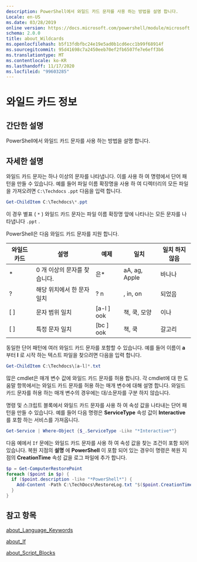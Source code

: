 ```yaml
---
description: PowerShell에서 와일드 카드 문자를 사용 하는 방법을 설명 합니다.
Locale: en-US
ms.date: 03/28/2019
online version: https://docs.microsoft.com/powershell/module/microsoft.powershell.core/about/about_wildcards?view=powershell-7.2&WT.mc_id=ps-gethelp
schema: 2.0.0
title: about_Wildcards
ms.openlocfilehash: b5f13fdbfbc24e19e5ad0b1cd6ecc1b99f68914f
ms.sourcegitcommit: 95d41698c7a2450eeb70ef2fb6507fe7e6eff3b6
ms.translationtype: MT
ms.contentlocale: ko-KR
ms.lasthandoff: 11/17/2020
ms.locfileid: "99603285"
---
```

# <a name="about-wildcards"></a>와일드 카드 정보

## <a name="short-description"></a>간단한 설명

PowerShell에서 와일드 카드 문자를 사용 하는 방법을 설명 합니다.

## <a name="long-description"></a>자세한 설명

와일드 카드 문자는 하나 이상의 문자를 나타냅니다. 이를 사용 하 여 명령에서 단어 패턴을 만들 수 있습니다. 예를 들어 파일 이름 확장명을 사용 하 여 디렉터리의 모든 파일을 가져오려면 `C:\Techdocs` `.ppt` 다음을 입력 합니다.

```powershell
Get-ChildItem C:\Techdocs\*.ppt
```

이 경우 별표 ( `*` ) 와일드 카드 문자는 파일 이름 확장명 앞에 나타나는 모든 문자를 나타냅니다 `.ppt` .

PowerShell은 다음 와일드 카드 문자를 지원 합니다.

|와일드카드|설명               |예제 |일치        |일치 하지 않음|
|--------|--------------------------|--------|-------------|--------|
|\*      |0 개 이상의 문자를 찾습니다. | 은\*  | aA, ag, Apple | 바나나 |
|?       |해당 위치에서 한 문자 일치 | ? n | , in, on | 되었음 |
|\[ \]   |문자 범위 일치 | \[a-l \] ook | 책, 쿡, 모양 | 이나 |
|\[ \]   |특정 문자 일치 | \[bc \] ook | 책, 쿡 | 갈고리 |

동일한 단어 패턴에 여러 와일드 카드 문자를 포함할 수 있습니다. 예를 들어 이름이 **a** 부터 **l** 로 시작 하는 텍스트 파일을 찾으려면 다음을 입력 합니다.

```powershell
Get-ChildItem C:\Techdocs\[a-l]*.txt
```

많은 cmdlet은 매개 변수 값에 와일드 카드 문자를 허용 합니다. 각 cmdlet에 대 한 도움말 항목에서는 와일드 카드 문자를 허용 하는 매개 변수에 대해 설명 합니다. 와일드 카드 문자를 허용 하는 매개 변수의 경우에는 대/소문자를 구분 하지 않습니다.

명령 및 스크립트 블록에서 와일드 카드 문자를 사용 하 여 속성 값을 나타내는 단어 패턴을 만들 수 있습니다. 예를 들어 다음 명령은 **ServiceType** 속성 값이 **Interactive** 를 포함 하는 서비스를 가져옵니다.

```powershell
Get-Service | Where-Object {$_.ServiceType -Like "*Interactive*"}
```

다음 예에서 `If` 문에는 와일드 카드 문자를 사용 하 여 속성 값을 찾는 조건이 포함 되어 있습니다. 복원 지점의 **설명** 에 **PowerShell** 이 포함 되어 있는 경우이 명령은 복원 지점의 **CreationTime** 속성 값을 로그 파일에 추가 합니다.

```powershell
$p = Get-ComputerRestorePoint
foreach ($point in $p) {
  if ($point.description -like "*PowerShell*") {
    Add-Content -Path C:\TechDocs\RestoreLog.txt "$($point.CreationTime)"
  }
}
```

## <a name="see-also"></a>참고 항목

[about_Language_Keywords](about_Language_Keywords.md)

[about_If](about_If.md)

[about_Script_Blocks](about_Script_Blocks.md)

